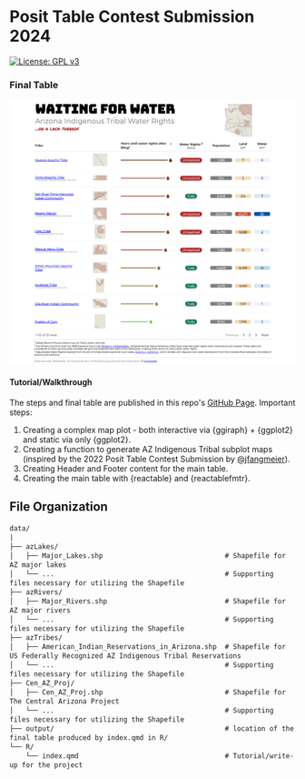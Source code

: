 # Posit Table Contest Submission 2024

[![License: GPL v3](https://img.shields.io/badge/License-GPLv3-blue.svg)](https://www.gnu.org/licenses/gpl-3.0)

### Final Table

![](output/tribal_lands_water.png)

#### Tutorial/Walkthrough

The steps and final table are published in this repo's [GitHub Page](https://gchism94.github.io/posit-table-2024/). 
Important steps:
1. Creating a complex map plot - both interactive via {ggiraph} + {ggplot2} and static via only {ggplot2}.
2. Creating a function to generate AZ Indigenous Tribal subplot maps (inspired by the 2022 Posit Table Contest Submission by [@jfangmeier](https://github.com/jfangmeier/table-contest-2022/tree/main)).
3. Creating Header and Footer content for the main table.
4. Creating the main table with {reactable} and {reactablefmtr}. 

## File Organization

    data/
    |
    ├── azLakes/
    │   ├── Major_Lakes.shp                              # Shapefile for AZ major lakes
    │   └── ...                                          # Supporting files necessary for utilizing the Shapefile
    ├── azRivers/
    │   ├── Major_Rivers.shp                             # Shapefile for AZ major rivers
    │   └── ...                                          # Supporting files necessary for utilizing the Shapefile
    ├── azTribes/
    │   ├── American_Indian_Reservations_in_Arizona.shp  # Shapefile for US Federally Recognized AZ Indigenous Tribal Reservations
    │   └── ...                                          # Supporting files necessary for utilizing the Shapefile
    ├── Cen_AZ_Proj/
    │   ├── Cen_AZ_Proj.shp                              # Shapefile for The Central Arizona Project
    │   └── ...                                          # Supporting files necessary for utilizing the Shapefile
    ├── output/                                          # location of the final table produced by index.qmd in R/
    └── R/                  
        └── index.qmd                                    # Tutorial/write-up for the project